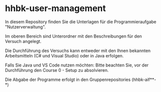 # hhbk-user-management

In diesem Repository finden Sie die Unterlagen für die Programmieraufgabe "Nutzerverwaltung".

Im oberen Bereich sind Unterordner mit den Beschreibungen für den Versuch angelegt.

Die Durchführung des Versuchs kann entweder mit den Ihnen bekannten Arbeitsmitteln (C# und Visual Studio) oder in Java erfolgen.

Falls Sie Java und VS Code nutzen möchten: Bitte beachten Sie, vor der Durchführung den Course 0 - Setup zu absolvieren.

Die Abgabe der Programme erfolgt in den Gruppenrepositories (hhbk-aif**-*)
